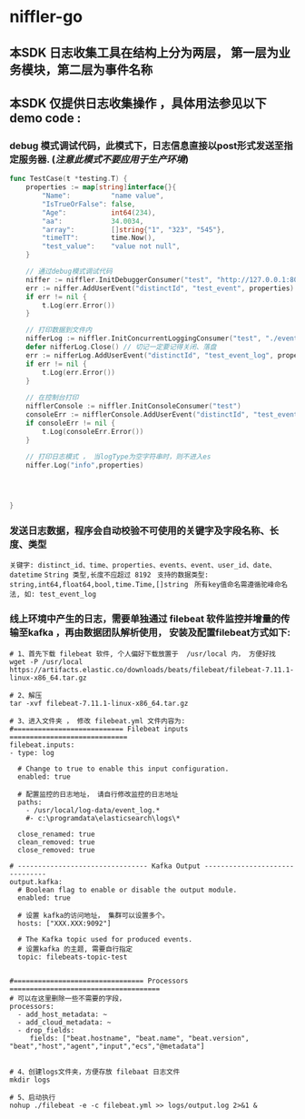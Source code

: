 # niffler-go

## 本SDK 日志收集工具在结构上分为两层， 第一层为业务模块，第二层为事件名称

## 本SDK 仅提供日志收集操作 ，具体用法参见以下 demo code :

### debug 模式调试代码，此模式下，日志信息直接以post形式发送至指定服务器. (_注意此模式不要应用于生产环境_)
````go
func TestCase(t *testing.T) {
    properties := map[string]interface{}{
		"Name":          "name value",
		"IsTrueOrFalse": false,
		"Age":           int64(234),
		"aa":            34.0034,
		"array":         []string{"1", "323", "545"},
		"timeTT":        time.Now(),
        "test_value":    "value not null",
	}

    // 通过debug模式调试代码
    niffer := niffler.InitDebuggerConsumer("test", "http://127.0.0.1:8071/api/v1/order/abc")
	err := niffer.AddUserEvent("distinctId", "test_event", properties)
	if err != nil {
		t.Log(err.Error())
	}

    // 打印数据到文件内
    nifferLog := niffler.InitConcurrentLoggingConsumer("test", "./event_log",false)
	defer nifferLog.Close() // 切记一定要记得关闭、落盘
    err := nifferLog.AddUserEvent("distinctId", "test_event_log", properties)
	if err != nil {
		t.Log(err.Error())
	}
    
    // 在控制台打印
    nifflerConsole := niffler.InitConsoleConsumer("test")
    consoleErr := nifflerConsole.AddUserEvent("distinctId", "test_event_log", properties)
	if consoleErr != nil {
		t.Log(consoleErr.Error())
	}
    
    // 打印日志模式 ， 当logType为空字符串时，则不进入es
    niffer.Log("info",properties)




}

````



### 发送日志数据，程序会自动校验不可使用的关键字及字段名称、长度、类型
`关键字: distinct_id、time、properties、events、event、user_id、date、datetime`
`String 类型,长度不应超过 8192 `
`支持的数据类型: string,int64,float64,bool,time.Time,[]string `
`所有key值命名需遵循驼峰命名法, 如: test_event_log `


### 线上环境中产生的日志，需要单独通过 filebeat 软件监控并增量的传输至kafka ，再由数据团队解析使用， 安装及配置filebeat方式如下:
```
# 1、首先下载 filebeat 软件, 个人偏好下载放置于  /usr/local 内， 方便好找
wget -P /usr/local https://artifacts.elastic.co/downloads/beats/filebeat/filebeat-7.11.1-linux-x86_64.tar.gz

# 2、解压
tar -xvf filebeat-7.11.1-linux-x86_64.tar.gz

# 3、进入文件夹 ， 修改 filebeat.yml 文件内容为: 
#=========================== Filebeat inputs =============================
filebeat.inputs:
- type: log

  # Change to true to enable this input configuration.
  enabled: true

  # 配置监控的日志地址， 请自行修改监控的日志地址
  paths:
    - /usr/local/log-data/event_log.*
    #- c:\programdata\elasticsearch\logs\*

  close_renamed: true
  clean_removed: true
  close_removed: true

# -------------------------------- Kafka Output -------------------------------
output.kafka:
  # Boolean flag to enable or disable the output module.
  enabled: true

  # 设置 kafka的访问地址， 集群可以设置多个。
  hosts: ["XXX.XXX:9092"]

  # The Kafka topic used for produced events. 
  # 设置kafka 的主题, 需要自行指定
  topic: filebeats-topic-test


#================================ Processors =====================================
# 可以在这里删除一些不需要的字段，
processors:
  - add_host_metadata: ~
  - add_cloud_metadata: ~
  - drop_fields:
     fields: ["beat.hostname", "beat.name", "beat.version", "beat","host","agent","input","ecs","@metadata"]


# 4、创建logs文件夹，方便存放 filebaat 日志文件
mkdir logs 

# 5、启动执行
nohup ./filebeat -e -c filebeat.yml >> logs/output.log 2>&1 &
```

